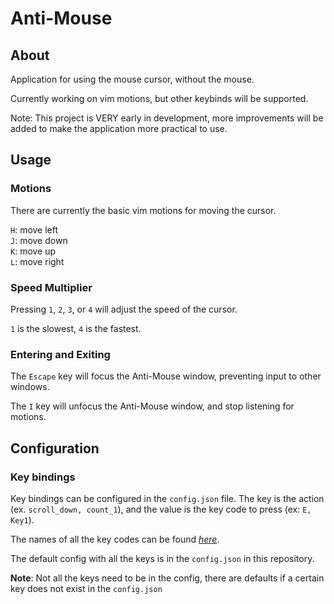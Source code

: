 # Anti-Mouse

## About

Application for using the mouse cursor, without the mouse.

Currently working on vim motions, but other keybinds will be supported.

Note: This project is VERY early in development, more improvements will be added
to make the application more practical to use.

## Usage

### Motions

There are currently the basic vim motions for moving the cursor.

`H`: move left  
`J`: move down  
`K`: move up  
`L`: move right

### Speed Multiplier

Pressing `1`, `2`, `3`, or `4` will adjust the speed of the cursor.

`1` is the slowest, `4` is the fastest.

### Entering and Exiting

The `Escape` key will focus the Anti-Mouse window, preventing input to other windows.

The `I` key will unfocus the Anti-Mouse window, and stop listening for motions.

## Configuration

### Key bindings

Key bindings can be configured in the `config.json` file. The key is the action
(ex. `scroll_down, count_1`), and the value is the key code to press (ex: `E, Key1`).

The names of all the key codes can be found [_here_](https://docs.rs/device_query/latest/device_query/keymap/enum.Keycode.html).

The default config with all the keys is in the `config.json` in this repository.

**Note**: Not all the keys need to be in the config, there are defaults if a
certain key does not exist in the `config.json`
